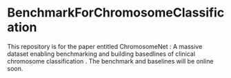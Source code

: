# BenchmarkForChromosomeClassification

This repository is for the paper entitled ChromosomeNet : A massive dataset enabling benchmarking and building basedlines of clinical chromosome classification
. The benchmark and baselines will be online soon.
